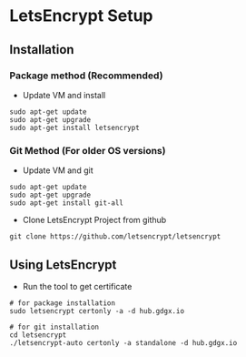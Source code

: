 # LetsEncrypt Setup

## Installation

### Package method (Recommended)

- Update VM and install

```
sudo apt-get update
sudo apt-get upgrade
sudo apt-get install letsencrypt
```

### Git Method (For older OS versions)

- Update VM and git

```
sudo apt-get update
sudo apt-get upgrade
sudo apt-get install git-all
```

- Clone LetsEncrypt Project from github

```
git clone https://github.com/letsencrypt/letsencrypt
```

## Using LetsEncrypt

- Run the tool to get certificate

```
# for package installation
sudo letsencrypt certonly -a -d hub.gdgx.io

# for git installation
cd letsencrypt
./letsencrypt-auto certonly -a standalone -d hub.gdgx.io
```

